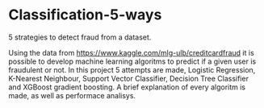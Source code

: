 # Classification-5-ways
5 strategies to detect fraud from a dataset.


Using the data from https://www.kaggle.com/mlg-ulb/creditcardfraud it is possible to develop machine learning algoritms to predict if a given user is fraudulent or not. In this project 5 attempts are made, Logistic Regression, K-Nearest Neighbour, Support Vector Classifier, Decision Tree Classifier and XGBoost gradient boosting. A brief explanation of every algoritm is made, as well as performace analisys.
